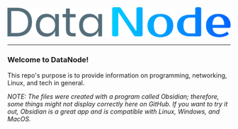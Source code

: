 <img src="https://github.com/n-anselm/DataNode/blob/main/res/datanode.png" title="DataNode" />

---

### Welcome to DataNode!

This repo's purpose is to provide information on programming, networking, Linux, and tech in general.

*NOTE: The files were created with a program called Obsidian; therefore, some things might not display correctly here on GitHub. If you want to try it out, Obsidian is a great app and is compatible with Linux, Windows, and MacOS.*
